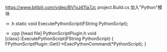 https://www.bilibili.com/video/BV1vJ411a7Jc
project.Build.cs
加入"Python"模块

-> .h
static void ExecutePythonScript(FString PythonScript);

-> .cpp
[head file] PythonScriptPlugin.h
void [class]::ExecutePythonScript(FString PythonScript)
{
    FPythonScriptPlugin::Get()->ExecPythonCommand(*PythonScript);
}